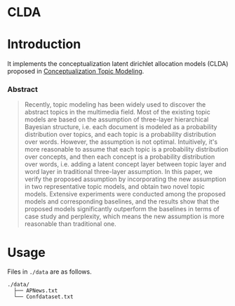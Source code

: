 # CLDA

# Introduction
It implements the conceptualization latent dirichlet allocation models (CLDA) proposed in [Conceptualization Topic Modeling](https://arxiv.org/abs/1704.02090).

### Abstract
>Recently, topic modeling has been widely used to discover the abstract topics in the multimedia field. Most of the existing topic models are based on the assumption of three-layer hierarchical Bayesian structure, i.e. each document is modeled as a probability distribution over topics, and each topic is a probability distribution over words. However, the assumption is not optimal. Intuitively, it's more reasonable to assume that each topic is a probability distribution over concepts, and then each concept is a probability distribution over words, i.e. adding a latent concept layer between topic layer and word layer in traditional three-layer assumption. In this paper, we verify the proposed assumption by incorporating the new assumption in two representative topic models, and obtain two novel topic models. Extensive experiments were conducted among the proposed models and corresponding baselines, and the results show that the proposed models significantly outperform the baselines in terms of case study and perplexity, which means the new assumption is more reasonable than traditional one.



# Usage

Files in ``./data`` are as follows.
```
./data/
  ├── APNews.txt
  └── Confdataset.txt
```

